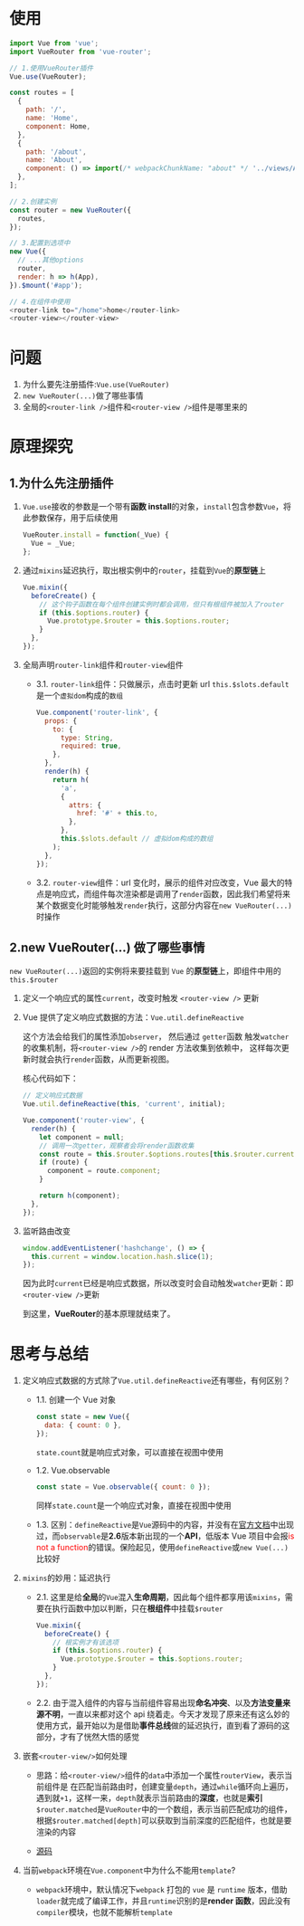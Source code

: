 # 使用

```javascript
import Vue from 'vue';
import VueRouter from 'vue-router';

// 1.使用VueRouter插件
Vue.use(VueRouter);

const routes = [
  {
    path: '/',
    name: 'Home',
    component: Home,
  },
  {
    path: '/about',
    name: 'About',
    component: () => import(/* webpackChunkName: "about" */ '../views/About.vue'),
  },
];

// 2.创建实例
const router = new VueRouter({
  routes,
});

// 3.配置到选项中
new Vue({
  // ...其他options
  router,
  render: h => h(App),
}).$mount('#app');

// 4.在组件中使用
<router-link to="/home">home</router-link>
<router-view></router-view>
```

# 问题

1. 为什么要先注册插件:`Vue.use(VueRouter)`
2. `new VueRouter(...)`做了哪些事情
3. 全局的`<router-link />`组件和`<router-view />`组件是哪里来的

# 原理探究

## 1.为什么先注册插件

1. `Vue.use`接收的参数是一个带有**函数 install**的对象，`install`包含参数`Vue`，将此参数保存，用于后续使用

   ```javascript
   VueRouter.install = function(_Vue) {
     Vue = _Vue;
   };
   ```

2. 通过`mixins`延迟执行，取出根实例中的`router`，挂载到`Vue`的**原型链**上

   ```javascript
   Vue.mixin({
     beforeCreate() {
       // 这个钩子函数在每个组件创建实例时都会调用，但只有根组件被加入了router
       if (this.$options.router) {
         Vue.prototype.$router = this.$options.router;
       }
     },
   });
   ```

3. 全局声明`router-link`组件和`router-view`组件
   - 3.1. `router-link`组件：只做展示，点击时更新 url
     `this.$slots.default`是一个`虚拟dom`构成的`数组`
     ```javascript
     Vue.component('router-link', {
       props: {
         to: {
           type: String,
           required: true,
         },
       },
       render(h) {
         return h(
           'a',
           {
             attrs: {
               href: '#' + this.to,
             },
           },
           this.$slots.default // 虚拟dom构成的数组
         );
       },
     });
     ```
   - 3.2. `router-view`组件：url 变化时，展示的组件对应改变，Vue 最大的特点是响应式，而组件每次渲染都是调用了`render`函数，因此我们希望将来某个数据变化时能够触发`render`执行，这部分内容在`new VueRouter(...)`时操作

## 2.new VueRouter(...) 做了哪些事情

`new VueRouter(...)`返回的实例将来要挂载到 `Vue` 的**原型链**上，即组件中用的`this.$router`

1. 定义一个响应式的属性`current`，改变时触发 `<router-view />` 更新

2. Vue 提供了定义响应式数据的方法：`Vue.util.defineReactive`

   这个方法会给我们的属性添加`observer`，
   然后通过 `getter`函数 触发`watcher`的收集机制，将`<router-view />`的 render 方法收集到依赖中，
   这样每次更新时就会执行`render`函数，从而更新视图。

   核心代码如下：

   ```javascript
   // 定义响应式数据
   Vue.util.defineReactive(this, 'current', initial);

   Vue.component('router-view', {
     render(h) {
       let component = null;
       // 调用一次getter，观察者会将render函数收集
       const route = this.$router.$options.routes[this.$router.current];
       if (route) {
         component = route.component;
       }

       return h(component);
     },
   });
   ```

3. 监听路由改变

   ```javascript
   window.addEventListener('hashchange', () => {
     this.current = window.location.hash.slice(1);
   });
   ```

   因为此时`current`已经是响应式数据，所以改变时会自动触发`watcher`更新：即`<router-view />`更新

   到这里，**VueRouter**的基本原理就结束了。

# 思考与总结

1. 定义响应式数据的方式除了`Vue.util.defineReactive`还有哪些，有何区别？

   - 1.1. 创建一个 Vue 对象

     ```javascript
     const state = new Vue({
       data: { count: 0 },
     });
     ```

     `state.count`就是响应式对象，可以直接在视图中使用

   - 1.2. Vue.observable

     ```javascript
     const state = Vue.observable({ count: 0 });
     ```

     同样`state.count`是一个响应式对象，直接在视图中使用

   - 1.3. 区别：`defineReactive`是`Vue`源码中的内容，并没有在[官方文档](https://cn.vuejs.org/)中出现过，而`observable`是**2.6**版本新出现的一个**API**，低版本 Vue 项目中会报<font color="red">is not a function</font>的错误。保险起见，使用`defineReactive`或`new Vue(...)`比较好

2. `mixins`的妙用：延迟执行

   - 2.1. 这里是给**全局**的`Vue`混入**生命周期**，因此每个组件都享用该`mixins`，需要在执行函数中加以判断，只在**根组件**中挂载`$router`

     ```javascript
     Vue.mixin({
       beforeCreate() {
         // 根实例才有该选项
         if (this.$options.router) {
           Vue.prototype.$router = this.$options.router;
         }
       },
     });
     ```

   - 2.2. 由于混入组件的内容与当前组件容易出现**命名冲突**、以及**方法变量来源不明**，一直以来都对这个 api 绕着走。今天才发现了原来还有这么妙的使用方式，最开始以为是借助**事件总线**做的延迟执行，直到看了源码的这部分，才有了恍然大悟的感觉

3. 嵌套`<router-view/>`如何处理

   - 思路：给`<router-view/>`组件的`data`中添加一个属性`routerView`，表示当前组件是<router-view />
     在匹配当前路由时，创建变量`depth`，通过`while`循环向上遍历，遇到<router-view />就`+1`，这样一来，`depth`就表示当前路由的**深度**，也就是**索引**
     `$router.matched`是`VueRouter`中的一个数组，表示当前匹配成功的组件，根据`$router.matched[depth]`可以获取到当前深度的匹配组件，也就是要渲染的内容

   - [源码](https://github.com/vuejs/vue-router/blob/dev/src/components/view.js#L29)

4. 当前`webpack`环境在`Vue.component`中为什么不能用`template`?
   - `webpack`环境中，默认情况下`webpack` 打包的 `vue` 是 `runtime` 版本，借助`loader`就完成了编译工作，并且`runtime`识别的是**render 函数**，因此没有 `compiler`模块，也就不能解析`template`
